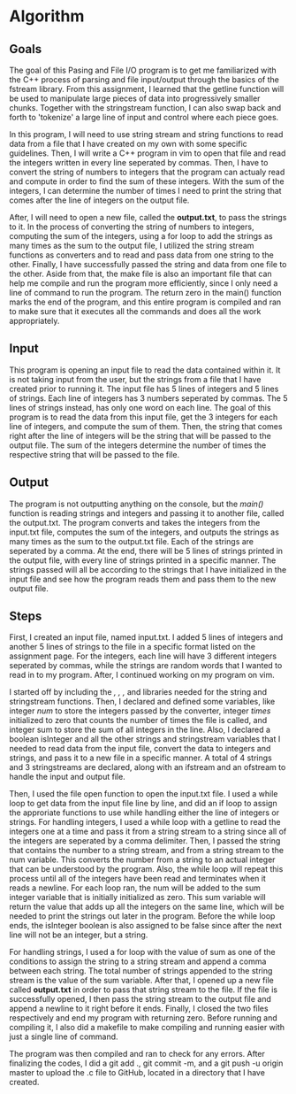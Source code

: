 # Algorithm
## Goals
The goal of this Pasing and File I/O program is to get me familiarized with the C++ process of parsing and file input/output through the basics of the fstream library. From this assignment, I learned that the getline function will be used to manipulate large pieces of data into progressively smaller chunks. Together with the stringstream function, I can also swap back and forth to 'tokenize' a large line of input and control where each piece goes.

In this program, I will need to use string stream and string functions to read data from a file that I have created on my own with some specific guidelines. Then, I will write a C++ program in vim to open that file and read the integers written in every line seperated by commas. Then, I have to convert the string of numbers to integers that the program can actualy read and compute in order to find the sum of these integers. With the sum of the integers, I can determine the number of times I need to print the string that comes after the line of integers on the output file.

After, I will need to open a new file, called the **output.txt**, to pass the strings to it. In the process of converting the string of numbers to integers, computing the sum of the integers, using a for loop to add the strings as many times as the sum to the output file, I utilized the string stream functions as converters and to read and pass data from one string to the other. Finally, I have successfully passed the string and data from one file to the other. Aside from that, the make file is also an important file that can help me compile and run the program more efficiently, since I only need a line of command to run the program. The return zero in the main() function marks the end of the program, and this entire program is compiled and ran to make sure that it executes all the commands and does all the work appropriately.

## Input
This program is opening an input file to read the data contained within it. It is not taking input from the user, but the strings from a file that I have created prior to running it. The input file has 5 lines of integers and 5 lines of strings. Each line of integers has 3 numbers seperated by commas. The 5 lines of strings instead, has only one word on each line. The goal of this program is to read the data from this input file, get the 3 integers for each line of integers, and compute the sum of them. Then, the string that comes right after the line of integers will be the string that will be passed to the output file. The sum of the integers determine the number of times the respective string that will be passed to the file.

## Output
The program is not outputting anything on the console, but the *main()* function is reading strings and integers and passing it to another file, called the output.txt. The program converts and takes the integers from the input.txt file, computes the sum of the integers, and outputs the strings as many times as the sum to the output.txt file. Each of the strings are seperated by a comma. At the end, there will be 5 lines of strings printed in the output file, with every line of strings printed in a specific manner. The strings passed will all be according to the strings that I have initialized in the input file and see how the program reads them and pass them to the new output file.

## Steps 
First, I created an input file, named input.txt. I added 5 lines of integers and another 5 lines of strings to the file in a specific format listed on the assignment page. For the integers, each line will have 3 different integers seperated by commas, while the strings are random words that I wanted to read in to my program. After, I continued working on my program on vim. 

I started off by including the *<fstream>, <iostream>, <sstream>,* and *<string>* libraries needed for the string and stringstream functions. Then, I declared and defined some variables, like integer *num* to store the integers passed by the converter, integer *times* initialized to zero that counts the number of times the file is called, and integer sum to store the sum of all integers in the line. Also, I declared a boolean isInteger and all the other strings and stringstream variables that I needed to read data from the input file, convert the data to integers and strings, and pass it to a new file in a specific manner. A total of 4 strings and 3 stringstreams are declared, along with an ifstream and an ofstream to handle the input and output file. 

Then, I used the file open function to open the input.txt file. I used a while loop to get data from the input file line by line, and did an if loop to assign the approriate functions to use while handling either the line of integers or strings. For handling integers, I used a while loop with a getline to read the integers one at a time and pass it from a string stream to a string since all of the integers are seperated by a comma delimiter. Then, I passed the string that contains the number to a string stream, and from a string stream to the num variable. This converts the number from a string to an actual integer that can be understood by the program. Also, the while loop will repeat this process until all of the integers have been read and terminates when it reads a newline. For each loop ran, the num will be added to the sum integer variable that is initially initialized as zero. This sum variable will return the value that adds up all the integers on the same line, which will be needed to print the strings out later in the program. Before the while loop ends, the isInteger boolean is also assigned to be false since after the next line will not be an integer, but a string.

For handling strings, I used a for loop with the value of sum as one of the conditions to assign the string to a string stream and append a comma between each string. The total number of strings appended to the string stream is the value of the sum variable. After that, I opened up a new file called **output.txt** in order to pass that string stream to the file. If the file is successfully opened, I then pass the string stream to the output file and append a newline to it right before it ends. Finally, I closed the two files respectively and end my program with returning zero. Before running and compiling it, I also did a makefile to make compiling and running easier with just a single line of command.

The program was then compiled and ran to check for any errors. After finalizing the codes, I did a git add ., git commit -m, and a git push -u origin master to upload the .c file to GitHub, located in a directory that I have created. 


